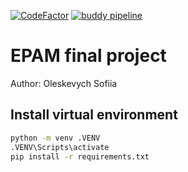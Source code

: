 [![CodeFactor](https://www.codefactor.io/repository/github/sofia-oles/epam_final_project/badge)](https://www.codefactor.io/repository/github/sofia-oles/epam_final_project)
[![buddy pipeline](https://app.buddy.works/epam/final-project/pipelines/pipeline/369254/badge.svg?token=bd35b849fb1efc1a72d3acb47e2e043f49486cb88f011285b0b4678f72cff4d4 "buddy pipeline")](https://app.buddy.works/epam/final-project/pipelines/pipeline/369254)

# EPAM final project
Author: Oleskevych Sofiia

## Install virtual environment

```sh
python -m venv .VENV
.VENV\Scripts\activate
pip install -r requirements.txt
```
